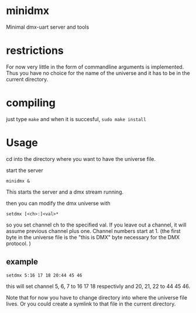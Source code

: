 # minidmx
Minimal dmx-uart server and tools


# restrictions

For now very little in the form of commandline arguments is implemented. 
Thus you have no choice for the name of the universe and it
has to be in the current directory.

# compiling

just type `make` and when it is succesful, `sudo make install`

# Usage

cd into the directory where you want to have the universe file. 

start the server
```
minidmx &
```
This starts the server and a dmx stream running. 

then you can modify the dmx universe with
```
setdmx [<ch>:]<val>*
```
so you set channel ch to the specified val. If you leave out a
channel, it will assume previous channel plus one. Channel numbers
start at 1. (the first byte in the universe file is the "this is 
DMX" byte necessary for the DMX protocol. ) 

## example
```
setdmx 5:16 17 18 20:44 45 46
```
this will set channel 5, 6, 7 to 16 17 18 respectivly and 20, 21, 22 to 
44 45 46. 

Note that for now you have to change directory into where the
universe file lives. Or you could create a symlink to that file 
in the current directory.



